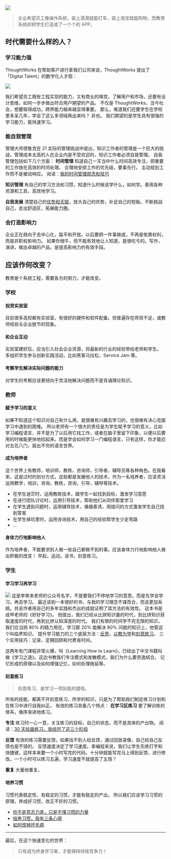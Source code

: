 
![](./_image/2017-03-22-09-29-51.jpg)

>企业希望员工像操作系统，装上滴滴就能打车，装上淘宝就能购物，而教育系统却把学生打造成了一个个的 APP。

## 时代需要什么样的人？
### 学习能力强
ThoughtWorks 在帮助客户进行拿我们公司来说，ThoughtWorks 提出了「Digital Talent」的数字化人才观：

![](./_image/2017-03-22-09-29-18.jpg)

我们希望员工既有工程实现的能力，又有商业的嗅觉，了解用户和市场，还要有设计思维，如何一步步做出符合用户期望的产品。
不仅是 ThoughtWorks，当今社会，想要取得成功，跨界能力越来越显得重要。
那么，难道我们还要学生在学校里多呆几年，学会了这么多领域再出来吗？
非也。
我们期望的是学生具有很强的学习能力，能快速学习。

### 能自我管理
管理大师德鲁克在 21 实际的管理挑战中提出，知识工作者的管理是一个巨大的挑战，管理成本太高的人在企业内是不受欢迎的，知识工作者必须自我管理。
自我管理包括如下几个方面：
**时间管理**
知道自己一天当中什么时间高效专注，把重要的工作放在高效的时间处理。
合理地安排工作的优先级，要事先行。
主动规划工作而不是被动响应。
阅读：[我的时间管理观念和技巧](http://www.jianshu.com/p/295ad4808eb3)

**知识管理**
有自己的学习方法和习惯，知道什么时候该学什么，如何学。善用各种资源和工具，高效地学习。

**自我发展**
清楚自己的[优势和天赋](http://www.jianshu.com/p/2a187857b47d)，放大自己的优势，补足自己的短板。不断挑战自己，走出舒适区，拓展能力圈。

### 会打造影响力
企业正在趋向于去中心化，扁平和开放。以后要把一件事做成，不再是依靠权利，而是非职权影响力。
如果你很牛，但不能有效地让人知道，是很吃亏的。写作，演讲，做出卓越的产品，是提高影响力的有效手段。

## 应该作何改变？
教育是个系统工程，需要各方的努力，才能改变。

### 学校

#### 投资实验室
目前很多高校都有实验室，有很好的硬件和软件配备。但普遍存在师资不足，或教师经验与企业脱节的现象。

#### 和企业互动
实验室建好后，应当引入社会企业资源，将最新的行业的经验带给老师和学生。
多组织学生参与创新实践活动，比如黑客马拉松，Service Jam 等。

#### 考察学生解决实际问题的能力
对学生的考察应该更倾向于灵活地解决问题而不是背诵理论知识。

### 教师
#### 赋予学习的意义
如果不知道这个知识对自己有什么用，是很难有兴趣去学习的，也很难有决心克服学习中遇到的困难。
所以老师有一个很大的责任是为学生赋予学习的意义，比如学习编程语言，并不是为了以后用它找工作，或者在脑子里留下印象，以便以后要用的时候能更快地捡起来。而是学会如何学习一门编程语言，只有这样，你才能应对五花八门，层出不穷的语言世界。

#### 成为培养者
这个世界上有教师，培训师，教练，咨询师，引导者，辅导员等各种角色。在我看来，这是过时的划分方式，这些都是发展他人的技术，作为一名培养者，应该灵活运用教学，培训，咨询，教练，咨询，引导，辅导等技术。
* 在学生迷茫时，运用教练技术，跟学生一起找到目标，激发学习意愿
* 在进行团队讨论时，运用引导技术，帮助他们从同伴那里学习
* 在学生遇到问题时，运用辅导技术，循循善诱，用提问的方式激发学生自己找到答案
* 在学生掉坑里时，运用咨询技术，用自己的经验帮学生少走弯路
* ...

#### 身体力行地影响他人
作为培养者，不能要求别人做一些自己都做不到的事。应该身体力行地影响他人做出积极的改变！
早起，运动，读书，刻意练习。


### 学生
#### 学习学习再学习

![](./_image/2017-03-22-09-35-31.jpg)
这是李笑来老师的公众号名字，不是要我们不停地学习的意思。而是先学会学习，再去学习。
最近读到一本很好的书，与我的学习理念不谋而合，而且更加系统。并且作者用自己的多年实践和杰出的成就证明了其方法的有效性。
这本书是成甲老师的《好好学习》。
他提出，我们已经从比拼知识量的时代，到比拼知识获取速度的时代，再到比拼认知深度的时代。
我们有限的时间学不完无限的知识，我们应当把 80% 的精力用在，学习那 20% 能解决 80% 问题的知识上，他管这个叫临界知识。
提升学习能力的三个底层方法：[反思](http://www.jianshu.com/p/3be0964d3f40)，[以教为学](http://www.jianshu.com/p/a8fbb950756f)和[刻意练习](http://www.jianshu.com/p/0e3fa066672b)。
三个实用技巧：记录，定期回顾和付费省时间。

这两年有门课程非常火爆，叫《Learning How to Learn》，已经出了中文书籍叫做《学习之道》。这边书教我们专注模式和发散模式，我们为什么要劳逸结合。
记忆形成的原理以及如何增强记忆，如何处理拖延等。

#### 刻意练习
>刻意练习，是学习一项技能的捷径。

所有的技能，都离不开刻意练习，所学的知识，只是为了帮助我们制定练习计划和在练习中进行自我纠正。
有效的练习具备几个特点：
**在学习区练习**
要了解训练的体系，循序渐进地练习。

**专注**
练习时一心一意，关注练习的目标，自己的状态，而不是具体的产出物。
阅读：[30 天绘画练习，我经历了这三个阶段](http://www.jianshu.com/p/3f98c118b72f)

**反馈**
有效的练习需要反馈，如果找不到人给反馈，通过回放录像，自己给自己反馈也是不错的。
反馈速度决定了学习速度。拿编程来说，我们让学生先练打字和快捷键，这样本来要一个小时写完的代码，十分钟就能写完马上得到反馈，进行修改。一个小时可以练习五遍，学习速度不就提高了五倍？

**重复**
大量地重复。

#### 培养习惯
习惯代表稳定性，有稳定的习惯，才能有稳定的产出。
所以我们应该学习习惯的原理，养成好习惯，改正不好的习惯。
* [你不是意志力差，只是不懂习惯的力量](http://www.jianshu.com/p/3525376f7a92)
* [培养习惯，我有三条心得](http://www.jianshu.com/p/1cf402524a0a)
* [如何改掉坏毛病](http://www.jianshu.com/p/71c0b42ea007)

---
最后，在这个快速变化的世界：
>只有成为终身学习者，才能保持持续竞争力！